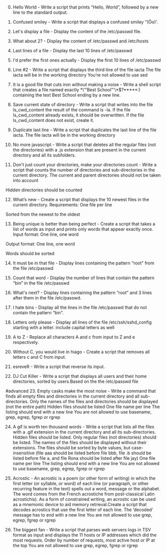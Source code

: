 0. Hello World - Write a script that prints “Hello, World”, followed by a new line to the standard output.

1. Confused smiley - Write a script that displays a confused smiley "(Ôo)'.

2. Let's display a file - Display the content of the /etc/passwd file.

3. What about 2? - Display the content of /etc/passwd and /etc/hosts

4. Last lines of a file - Display the last 10 lines of /etc/passwd

5. I'd prefer the first ones actually - Display the first 10 lines of /etc/passwd
6. Line #2 - Write a script that displays the third line of the file iacta
The file iacta will be in the working directory
You’re not allowed to use sed

7. It is a good file that cuts iron without making a noise - Write a shell script that creates a file named exactly \*\\'"Best School"\'\\*$\?\*\*\*\*\*:) containing the text Best School ending by a new line.

8. Save current state of directory - Write a script that writes into the file ls_cwd_content the result of the command ls -la. If the file ls_cwd_content already exists, it should be overwritten. If the file ls_cwd_content does not exist, create it.

9. Duplicate last line - Write a script that duplicates the last line of the file iacta. The file iacta will be in the working directory

10. No more javascript - Write a script that deletes all the regular files (not the directories) with a .js extension that are present in the current directory and all its subfolders.

11. Don't just count your directories, make your directories count - Write a script that counts the number of directories and sub-directories in the current directory. The current and parent directories should not be taken into account

Hidden directories should be counted

12. What’s new - Create a script that displays the 10 newest files in the current directory. Requirements: One file per line

Sorted from the newest to the oldest

13. Being unique is better than being perfect - Create a script that takes a list of words as input and prints only words that appear exactly once.
Input format: One line, one word

Output format: One line, one word

Words should be sorted

14. It must be in that file - Display lines containing the pattern “root” from the file /etc/passwd

15. Count that word - Display the number of lines that contain the pattern “bin” in the file /etc/passwd

16. What's next? - Display lines containing the pattern “root” and 3 lines after them in the file /etc/passwd.

17. I hate bins - Display all the lines in the file /etc/passwd that do not contain the pattern “bin”.

18. Letters only please - Display all lines of the file /etc/ssh/sshd_config starting with a letter. include capital letters as well

19. A to Z - Replace all characters A and c from input to Z and e respectively.

20. Without C, you would live in hiago - Create a script that removes all letters c and C from input.

21. esreveR - Write a script that reverse its input.

22. DJ Cut Killer - Write a script that displays all users and their home directories, sorted by users.Based on the the /etc/passwd file

#advanced
23. Empty casks make the most noise - Write a command that finds all empty files and directories in the current directory and all sub-directories.
Only the names of the files and directories should be displayed (not the entire path)
Hidden files should be listed
One file name per line
The listing should end with a new line
You are not allowed to use basename, grep, egrep, fgrep or rgrep

24. A gif is worth ten thousand words - Write a script that lists all the files with a .gif extension in the current directory and all its sub-directories.
Hidden files should be listed.
Only regular files (not directories) should be listed.
The names of the files should be displayed without their extensions. The files should be sorted by byte values, but case-insensitive (file aaa should be listed before file bbb, file .b should be listed before file a, and file Rona should be listed after file jay)
One file name per line
The listing should end with a new line
You are not allowed to use basename, grep, egrep, fgrep or rgrep

25. Acrostic - An acrostic is a poem (or other form of writing) in which the first letter (or syllable, or word) of each line (or paragraph, or other recurring feature in the text) spells out a word, message or the alphabet. The word comes from the French acrostiche from post-classical Latin acrostichis). As a form of constrained writing, an acrostic can be used as a mnemonic device to aid memory retrieval.Create a script that decodes acrostics that use the first letter of each line.
The ‘decoded’ message has to end with a new line
You are not allowed to use grep, egrep, fgrep or rgrep

26. The biggest fan - Write a script that parses web servers logs in TSV format as input and displays the 11 hosts or IP addresses which did the most requests.
Order by number of requests, most active host or IP at the top
You are not allowed to use grep, egrep, fgrep or rgrep
